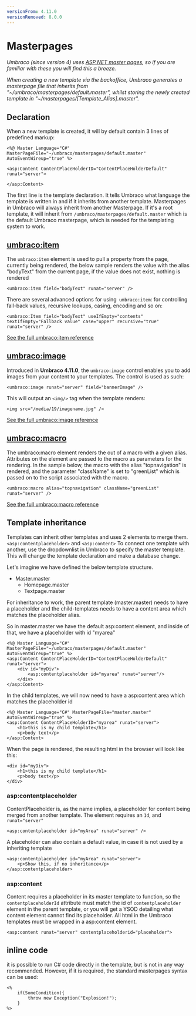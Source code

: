```yaml
---
versionFrom: 4.11.0
versionRemoved: 8.0.0
---
```


# Masterpages

_Umbraco (since version 4) uses [ASP.NET master pages](https://www.asp.net/web-forms/tutorials/master-pages), so if you are familiar with these you will find this a breeze._

_When creating a new template via the backoffice, Umbraco generates a masterpage file that inherits from
"~/umbraco/masterpages/default.master", whilst storing the newly created template in
"~/masterpages/[Template_Alias].master"._

## Declaration
When a new template is created, it will by default contain 3 lines of predefined markup:

    <%@ Master Language="C#" MasterPageFile="~/umbraco/masterpages/default.master" AutoEventWireup="true" %>

    <asp:Content ContentPlaceHolderID="ContentPlaceHolderDefault" runat="server">

    </asp:Content>

The first line is the template declaration. It tells Umbraco what language the template is written in and if it inherits from another template. Masterpages in Umbraco will always inherit from another Masterpage. If it's a root template, it will inherit from
`/umbraco/masterpages/default.master` which is the default Umbraco masterpage, which is needed for the templating system to work.


## [umbraco:item](umbracoitem.md)
The `umbraco:item` element is used to pull a property from the page, currently being rendered, the below sample renders the value with the alias "bodyText" from the current page, if the value does not exist, nothing is rendered

    <umbraco:item field="bodyText" runat="server" />

There are several advanced options for using` umbraco:item`: for controlling fall-back values, recursive lookups, casing, encoding and so on:

    <umbraco:Item field="bodyText" useIfEmpty="contents" textIfEmpty="Fallback value" case="upper" recursive="true" runat="server" />


[See the full umbraco:item reference](umbracoitem.md)

## [umbraco:image](umbracoimage.md)
Introduced in **Umbraco 4.11.0**, the `umbraco:image` control enables you to add images from your content to your templates. The control is used as such:

    <umbraco:image runat="server" field="bannerImage" />

This will output an `<img/>` tag when the template renders:

    <img src="/media/19/imagename.jpg" />

[See the full umbraco:image reference](umbracoimage.md)

## [umbraco:macro](umbracomacro.md)

The umbraco:macro element renders the out of a macro with a given alias. Attributes on the element are passed to the macro as parameters for the rendering.  In the sample below, the macro with the alias "topnavigation" is rendered, and the parameter "className" is set to "greenList" which is passed on to the script associated with the macro.

    <umbraco:macro alias="topnavigation" className="greenList" runat="server" />

[See the full umbraco:macro reference](umbracomacro.md)

## Template inheritance
Templates can inherit other templates and uses 2 elements to merge them. `<asp:contentplaceholder>` and `<asp:content>` To connect one template with another, use the dropdownlist in Umbraco to specify the master template. This will change the template declaration and make a database change.

Let's imagine we have defined the below template structure.

- Master.master
    - Homepage.master
    - Textpage.master

For inheritance to work, the parent template (master.master) needs to have a placeholder and the child-templates needs to have a content area which matches the placeholder alias.

So in master.master we have the default asp:content element, and inside of that, we have a placeholder with id "myarea"

    <%@ Master Language="C#" MasterPageFile="~/umbraco/masterpages/default.master" AutoEventWireup="true" %>
    <asp:Content ContentPlaceHolderID="ContentPlaceHolderDefault" runat="server">
        <div id="myDiv">
            <asp:contentplaceholder id="myarea" runat="server"/>
        </div>
    </asp:Content>

In the child templates, we will now need to have a asp:content area which matches the placeholder id

    <%@ Master Language="C#" MasterPageFile="master.master" AutoEventWireup="true" %>
    <asp:Content ContentPlaceHolderID="myarea" runat="server">
        <h1>this is my child template</h1>
        <p>body text</p>
    </asp:Content>

When the page is rendered, the resulting html in the browser will look like this:

    <div id="myDiv">
        <h1>this is my child template</h1>
        <p>body text</p>
    </div>


### asp:contentplaceholder
ContentPlaceholder is, as the name implies, a placeholder for content being merged from another template. The element requires an `Id`, and `runat="server"`

    <asp:contentplaceholder id="myArea" runat="server" />

A placeholder can also contain a default value, in case it is not used by a inheriting template

    <asp:contentplaceholder id="myArea" runat="server">
        <p>Show this, if no inheritance</p>
    </asp:contentplaceholder>

### asp:content
Content requires a placeholder in its master template to function, so the `contentplaceholderId` attribute must match the id of `contentplaceholder` element in the parent template, or you will get a YSOD detailing what content element cannot find its placeholder. All html in the Umbraco templates must be wrapped in a asp:content element.

    <asp:content runat="server" contentplaceholderid="placeholder">



## inline code
it is possible to run C# code directly in the template, but is not in any way recommended. However, if it is required, the standard masterpages syntax can be used:

    <%
        if(SomeCondition){
            throw new Exception("Explosion!");
        }
    %>
